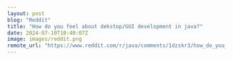 ```yaml
---
layout: post
blog: "Reddit"
title: "How do you feel about dekstop/GUI development in java?"
date: 2024-07-10T10:40:07Z
image: images/reddit.png
remote_url: "https://www.reddit.com/r/java/comments/1dzskr3/how_do_you_feel_about_dekstopgui_development_in/"
---
```

